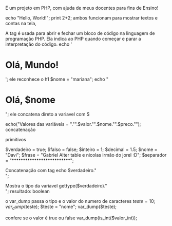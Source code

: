 É um projeto em PHP, com ajuda de meus docentes para fins de Ensino!
>>>>>>>>>>>>>>>>>>>>>>>>>>>>>>>>>>>>>>>>>>>>>>>>>>>>>>>>>>>>>>>>>>>>
   echo "Hello, World!";
print 2+2;
ambos funcionam para mostrar textos e contas na tela,

A tag <?php?> é usada para abrir e fechar um bloco de código na linguagem de programação PHP. Ela indica ao PHP quando começar e parar a interpretação do código.
echo '<h1> Olá, Mundo! </h1>';
ele reconhece o h1
    $nome = "mariana";
    echo "<h1>Olá, $nome </h1>";
ele concatena direto a variavel com $

echo("Valores das variáveis = "."".$valor."".$nome."".$preco."");
concatenação

primitivos

$verdadeiro = true;
$falso = false;
$inteiro = 1;
$decimal = 1.5;
$nome = "Davi";
$frase = "Gabriel Alter table e nicolas irmão do jorel :D";
$separador = "**************************";

Concatenação com tag
echo $verdadeiro."<br>";

Mostra o tipo da variavel
gettype($verdadeiro)."<br>";
resultado: boolean

o var_dump passa o tipo e o valor do numero de caracteres
$teste = 10;
var_dump($teste);
$teste = "nome";
var_dump($teste);

confere se o valor é true ou false 
var_dump(is_int($valor_int));